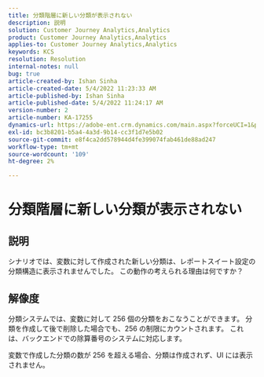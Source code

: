 ```yaml
---
title: 分類階層に新しい分類が表示されない
description: 説明
solution: Customer Journey Analytics,Analytics
product: Customer Journey Analytics,Analytics
applies-to: Customer Journey Analytics,Analytics
keywords: KCS
resolution: Resolution
internal-notes: null
bug: true
article-created-by: Ishan Sinha
article-created-date: 5/4/2022 11:23:33 AM
article-published-by: Ishan Sinha
article-published-date: 5/4/2022 11:24:17 AM
version-number: 2
article-number: KA-17255
dynamics-url: https://adobe-ent.crm.dynamics.com/main.aspx?forceUCI=1&pagetype=entityrecord&etn=knowledgearticle&id=8489a29c-9ccb-ec11-a7b5-6045bd00db25
exl-id: bc3b8201-b5a4-4a3d-9b14-cc3f1d7e5b02
source-git-commit: e8f4ca2dd578944d4fe399074fab461de88ad247
workflow-type: tm+mt
source-wordcount: '109'
ht-degree: 2%

---
```


# 分類階層に新しい分類が表示されない

## 説明


シナリオでは、変数に対して作成された新しい分類は、レポートスイート設定の分類構造に表示されませんでした。 この動作の考えられる理由は何ですか？


## 解像度


分類システムでは、変数に対して 256 個の分類をおこなうことができます。 分類を作成して後で削除した場合でも、256 の制限にカウントされます。 これは、バックエンドでの除算番号のシステムに対応します。

変数で作成した分類の数が 256 を超える場合、分類は作成されず、UI には表示されません。
